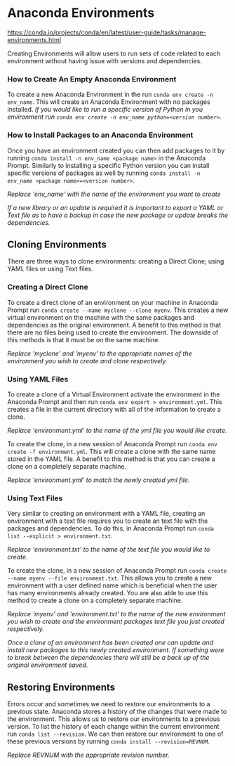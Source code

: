 # Anaconda Environments
https://conda.io/projects/conda/en/latest/user-guide/tasks/manage-environments.html

Creating Environments will allow users to run sets of code related to each environment without having issue with versions and dependencies.

### How to Create An Empty Anaconda Environment

To create a new Anaconda Environment in the run `conda env create -n env_name`. This will create an Anaconda Environment with no packages installed. *If you would like to run a specific version of Python in you environment run `conda env create -n env_name python=<version number>`.*

### How to Install Packages to an Anaconda Environment

Once you have an environment created you can then add packages to it by running `conda install -n env_name <package name>` in the Anaconda Prompt. Similarly to installing a specific Python version you can install specific versions of packages as well by running `conda install -n env_name <package name>=<version number>`.

*Replace 'env_name' with the name of the environment you want to create*

*If a new library or an update is required it is important to export a YAML or Text file as to have a backup in case the new package or update breaks the dependencies.*

## Cloning Environments
There are three ways to clone environments: creating a Direct Clone; using YAML files or using Text files.

### Creating a Direct Clone
To create a direct clone of an environment on your machine in Anaconda Prompt run `conda create --name myclone --clone myenv`. This creates a new virtual environment on the machine with the same packages and dependencies as the original environment. A benefit to this method is that there are no files being used to create the environment. The downside of this methods is that it must be on the same machine.

*Replace 'myclone' and 'myenv' to the appropriate names of the environment you wish to create and clone respectively.*

### Using YAML Files
To create a clone of a Virtual Environment activate the environment in the Anaconda Prompt and then run `conda env export > environment.yml`. This creates a file in the current directory with all of the information to create a clone.

*Replace 'environment.yml' to the name of the yml file you would like create.*

To create the clone, in a new session of Anaconda Prompt run `conda env create -f environment.yml`. This will create a clone with the same name stored in the YAML file. A benefit to this method is that you can create a clone on a completely separate machine.

*Replace 'environment.yml' to match the newly created yml file.*

### Using Text Files
Very similar to creating an environment with a YAML file, creating an environment with a text file requires you to create an text file with the packages and dependencies. To do this, in Anaconda Prompt run `conda list --explicit > environment.txt`.

*Replace 'environment.txt' to the name of the text file you would like to create.*

To create the clone, in a new session of Anaconda Prompt run `conda create --name myenv --file environment.txt`. This allows you to create a new environment with a user defined name which is beneficial when the user has many environments already created. You are also able to use this method to create a clone on a completely separate machine.

*Replace 'myenv' and 'environment.txt' to the name of the new environment you wish to create and the environment packages text file you just created respectively.*

*Once a clone of an environment has been created one can update and install new packages to this newly created environment. If something were to break between the dependencies there will still be a back up of the original environment saved.*

## Restoring Environments
Errors occur and sometimes we need to restore our environments to a previous state. Anaconda stores a history of the changes that were made to the environment. This allows us to restore our environments to a previous version. To list the history of each change within the current environment run `conda list --revision`. We can then restore our environment to one of these previous versions by running `conda install --revision=REVNUM`.

*Replace REVNUM with the appropriate revision number.*

